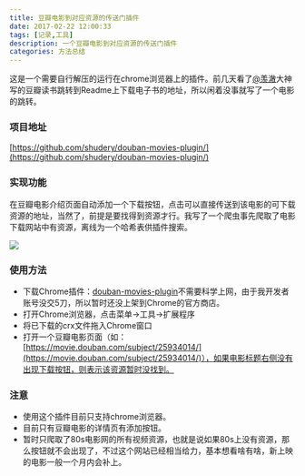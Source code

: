 ```yaml
---
title: 豆瓣电影到对应资源的传送门插件
date: 2017-02-22 12:00:33
tags: [记录,工具]
description: 一个豆瓣电影到对应资源的传送门插件
categories: 方法总结
---
```

这是一个需要自行解压的运行在chrome浏览器上的插件。前几天看了[@羡澈](http://zhangwenli.com/blog/2014/09/01/readfree-chrome-extension/)大神写的豆瓣读书跳转到Readme上下载电子书的地址，所以闲着没事就写了一个电影的跳转。

<!--more-->
### 项目地址
[https://github.com/shudery/douban-movies-plugin/](https://github.com/shudery/douban-movies-plugin/)

### 实现功能
在豆瓣电影介绍页面自动添加一个下载按钮，点击可以直接传送到该电影的可下载资源的地址，当然了，前提是要找得到资源才行。我写了一个爬虫事先爬取了电影下载网站中有资源，离线为一个哈希表供插件搜索。

![](/pic/douban.jpeg)

### 使用方法
- 下载Chrome插件：[douban-movies-plugin](https://github.com/shudery/douban-movies-plugin/raw/master/plugin.crx)不需要科学上网，由于我开发者账号没交5刀，所以暂时还没上架到Chrome的官方商店。
- 打开Chrome浏览器，点击菜单->工具->扩展程序
- 将已下载的crx文件拖入Chrome窗口
- 打开一个豆瓣电影页面（如：[https://movie.douban.com/subject/25934014/](https://movie.douban.com/subject/25934014/)），如果电影标题右侧没有出现下载按钮，则表示该资源暂时没找到。

### 注意
- 使用这个插件目前只支持chrome浏览器。
- 目前只有豆瓣电影的详情页有添加按钮。
- 暂时只爬取了80s电影网的所有视频资源，也就是说如果80s上没有资源，那么按钮就不会出现了，不过这个网站已经相当给力，基本想看啥有啥，新上映的电影一般一个月内会补上。

